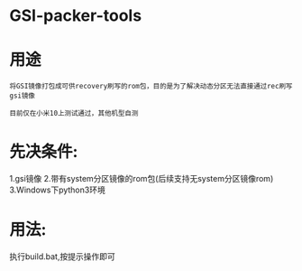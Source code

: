 # GSI-packer-tools
# 用途
    将GSI镜像打包成可供recovery刷写的rom包，目的是为了解决动态分区无法直接通过rec刷写gsi镜像

    目前仅在小米10上测试通过，其他机型自测

# 先决条件:
  1.gsi镜像
  2.带有system分区镜像的rom包(后续支持无system分区镜像rom)
  3.Windows下python3环境

# 用法:
  执行build.bat,按提示操作即可

